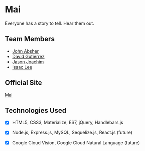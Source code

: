 # Mai
Everyone has a story to tell. Hear them out.


## Team Members
- [John Absher](https://www.linkedin.com/in/johnabsher/)
- [David Gutierrez](https://www.linkedin.com/in/david-gutierrez-979a4a148/)
- [Jason Joachim](https://www.linkedin.com/in/jasonjoachim/)
- [Isaac Lee](https://www.linkedin.com/in/ijlee2/)


## Official Site
[Mai](https://mai-app.herokuapp.com/)


## Technologies Used
- [x] HTML5, CSS3, Materialize, ES7, jQuery, Handlebars.js

- [x] Node.js, Express.js, MySQL, Sequelize.js, React.js (future)

- [x] Google Cloud Vision, Google Cloud Natural Language (future)
